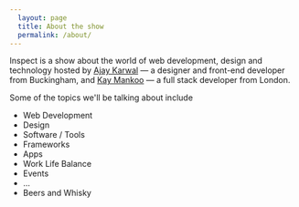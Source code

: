 ```yaml
---
  layout: page
  title: About the show
  permalink: /about/
---
```


Inspect is a show about the world of web development, design and technology hosted by [Ajay Karwal](https://ajaykarwal.com) &mdash; a designer and front-end developer from Buckingham, and [Kay Mankoo](https://www.delvedesign.co.uk) &mdash; a full stack developer from London.

Some of the topics we'll be talking about include
- Web Development
- Design
- Software / Tools
- Frameworks
- Apps
- Work Life Balance
- Events
- ...
- Beers and Whisky